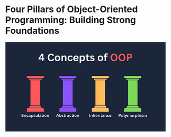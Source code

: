 # Four Pillars of Object-Oriented Programming: Building Strong Foundations

![OOP Principles in C#](/cover.webp "OOP Principles in C#")
